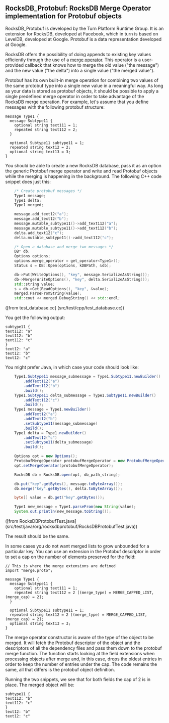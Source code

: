 ## RocksDB_Protobuf: RocksDB Merge Operator implementation for Protobuf objects

RocksDB_Protobuf is developed by the Turn Platform Runtime Group. It
is an extension for RocksDB, developed at Facebook, which in turn is based on
LevelDB, developed at Google. Protobuf is a data representation
developed at Google.

RocksDB offers the possibility of doing appends to existing key values
efficiently through the use of a [merge operator](https://github.com/facebook/rocksdb/wiki/Merge-Operator).
This operator is a user-provided callback that knows how to merge the old value ("the
message") and the new value ("the delta") into a single value
("the merged value").

Protobuf has its own built-in merge operation for combining two values
of the same protobuf type into a single new value in a meaningful
way. As long as your data is stored as protobuf objects, it should be
possible to apply a single predefined merge operator in order to take
advantage of the RocksDB merge operation. For example, let's assume
that you define messages with the following protobuf structure:

```
message Type1 {
  message Subtype11 {
    optional string text111 = 1;
    repeated string text112 = 2;
  }

  optional Subtype11 subtype11 = 1;
  repeated string text12 = 2;
  optional string text13 = 3;
}
```

You should be able to create a new RocksDB database, pass it as an
option the generic Protobuf merge operator and write and read Protobuf
objects while the merging is happening in the background. The
following C++ code snippet does just this:


```C++
	/* Create protobuf messages */
	Type1 message;
	Type1 delta;
	Type1 merged;

	message.add_text12("a");
	message.add_text12("b");
	message.mutable_subtype11()->add_text112("a");
	message.mutable_subtype11()->add_text112("b");
	delta.add_text12("c");
	delta.mutable_subtype11()->add_text112("c");

	/* Open a database and merge two messages */
	DB* db;
	Options options;
	options.merge_operator = get_operator<Type1>();
	Status s = DB::Open(options, kDBPath, &db);

	db->Put(WriteOptions(), "key", message.SerializeAsString());
	db->Merge(WriteOptions(), "key", delta.SerializeAsString());
	std::string value;
	s = db->Get(ReadOptions(), "key", &value);
	merged.ParseFromString(value);
	std::cout << merged.DebugString() << std::endl;
```
([from test_database.cc] (src/test/cpp/test_database.cc))

You get the following output:

```
subtype11 {
text112: "a"
text112: "b"
text112: "c"
}
text12: "a"
text12: "b"
text12: "c"
```

You might prefer Java, in which case your code should look like:

```Java
	Type1.Subtype11 message_submessage = Type1.Subtype11.newBuilder()
		.addText112("a")
		.addText112("b")
		.build();
	Type1.Subtype11 delta_submessage = Type1.Subtype11.newBuilder()
		.addText112("c")
		.build();
	Type1 message = Type1.newBuilder()
		.addText12("a")
		.addText12("b")
		.setSubtype11(message_submessage)
		.build();
	Type1 delta = Type1.newBuilder()
		.addText12("c")
		.setSubtype11(delta_submessage)
		.build();

	Options opt = new Options();
	ProtobufMergeOperator protobufMergeOperator = new ProtobufMergeOperator(Type1.class);
	opt.setMergeOperator(protobufMergeOperator);

	RocksDB db = RocksDB.open(opt, db_path_string);

	db.put("key".getBytes(), message.toByteArray());
	db.merge("key".getBytes(), delta.toByteArray());

	byte[] value = db.get("key".getBytes());

	Type1 new_message = Type1.parseFrom(new String(value);
	System.out.println(new_message.toString());
```
([from RocksDBProtobufTest.java] (src/test/java/org/rocksdbprotobuf/RocksDBProtobufTest.java))

The result should be the same.

In some cases you do not want merged lists to grow unbounded for a
particular key. You can use an extension in the Protobuf descriptor in
order to set a cap on the number of elements preserved for the field:

```
// This is where the merge extensions are defined
import "merge.proto";

message Type1 {
  message Subtype11 {
    optional string text111 = 1;
    repeated string text112 = 2 [(merge_type) = MERGE_CAPPED_LIST, (merge_cap) = 2];
  }

  optional Subtype11 subtype11 = 1;
  repeated string text12 = 2 [(merge_type) = MERGE_CAPPED_LIST, (merge_cap) = 2];
  optional string text13 = 3;
}
```

The merge operator constructor is aware of the type of the object to
be merged. It will fetch the Protobuf descriptor of the object and the
descriptors of all the dependency files and pass them down to the
protobuf merge function. The function starts looking at the field
extensions when processing objects after merge and, in this case, drops
the oldest entries in order to keep the number of entries under the
cap. The code remains the same, all that differs is the protobuf
object definition.

Running the two snippets, we see that for both fields the cap of 2 is
in place. The merged object will be:
```
subtype11 {
text112: "b"
text112: "c"
}
text12: "b"
text12: "c"
```
